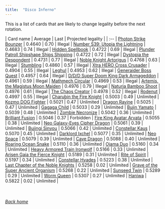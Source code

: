 ```yaml
---
title:  "Disco Inferno"
---
```


This is a list of cards that are likely to change legality before the next rotation.

| Card name | Average | Last | Projected legality |
| :-- |
[Photon Strike Bounzer](https://db.ygoprodeck.com/card/?search=Photon%20Strike%20Bounzer) | 0.4640 | 0.70 | Illegal |
[Number S39: Utopia the Lightning](https://db.ygoprodeck.com/card/?search=Number%20S39:%20Utopia%20the%20Lightning) | 0.4683 | 0.74 | Illegal |
[Hidden Spellbook](https://db.ygoprodeck.com/card/?search=Hidden%20Spellbook) | 0.4722 | 0.69 | Illegal |
[Plunder Patroll Shipshape Ships Shipping](https://db.ygoprodeck.com/card/?search=Plunder%20Patroll%20Shipshape%20Ships%20Shipping) | 0.4722 | 0.72 | Illegal |
[Dystopia the Despondent](https://db.ygoprodeck.com/card/?search=Dystopia%20the%20Despondent) | 0.4731 | 0.77 | Illegal |
[Noble Knight Artorigus](https://db.ygoprodeck.com/card/?search=Noble%20Knight%20Artorigus) | 0.4768 | 0.63 | Illegal |
[Stumbling](https://db.ygoprodeck.com/card/?search=Stumbling) | 0.4860 | 0.57 | Illegal |
[Xtra HERO Cross Crusader](https://db.ygoprodeck.com/card/?search=Xtra%20HERO%20Cross%20Crusader) | 0.4904 | 0.55 | Illegal |
[Leghul](https://db.ygoprodeck.com/card/?search=Leghul) | 0.4953 | 0.62 | Illegal |
[Generaider Boss Quest](https://db.ygoprodeck.com/card/?search=Generaider%20Boss%20Quest) | 0.4957 | 0.64 | Illegal |
[D/D/D Super Doom King Dark Armageddon](https://db.ygoprodeck.com/card/?search=D/D/D%20Super%20Doom%20King%20Dark%20Armageddon) | 0.4961 | 0.59 | Illegal |
[Mathmech Circular](https://db.ygoprodeck.com/card/?search=Mathmech%20Circular) | 0.4969 | 0.53 | Illegal |
[Artemis, the Magistus Moon Maiden](https://db.ygoprodeck.com/card/?search=Artemis,%20the%20Magistus%20Moon%20Maiden) | 0.4976 | 0.79 | Illegal |
[Naturia Bamboo Shoot](https://db.ygoprodeck.com/card/?search=Naturia%20Bamboo%20Shoot) | 0.4976 | 0.61 | Illegal |
[The Chaos Creator](https://db.ygoprodeck.com/card/?search=The%20Chaos%20Creator) | 0.4978 | 0.52 | Illegal |
[Rodenut](https://db.ygoprodeck.com/card/?search=Rodenut) | 0.4997 | 0.55 | Illegal |
[Charubin the Fire Knight](https://db.ygoprodeck.com/card/?search=Charubin%20the%20Fire%20Knight) | 0.5003 | 0.49 | Unlimited |
[Kozmo DOG Fighter](https://db.ygoprodeck.com/card/?search=Kozmo%20DOG%20Fighter) | 0.5021 | 0.47 | Unlimited |
[Dragon Ravine](https://db.ygoprodeck.com/card/?search=Dragon%20Ravine) | 0.5025 | 0.47 | Unlimited |
[Gagaga Child](https://db.ygoprodeck.com/card/?search=Gagaga%20Child) | 0.5033 | 0.29 | Unlimited |
[Bujin Yamato](https://db.ygoprodeck.com/card/?search=Bujin%20Yamato) | 0.5039 | 0.48 | Unlimited |
[Zombie Necronize](https://db.ygoprodeck.com/card/?search=Zombie%20Necronize) | 0.5042 | 0.36 | Unlimited |
[Brilliant Fusion](https://db.ygoprodeck.com/card/?search=Brilliant%20Fusion) | 0.5046 | 0.37 | Forbidden |
[Fire King Avatar Arvata](https://db.ygoprodeck.com/card/?search=Fire%20King%20Avatar%20Arvata) | 0.5055 | 0.38 | Unlimited |
[Neo Galaxy-Eyes Cipher Dragon](https://db.ygoprodeck.com/card/?search=Neo%20Galaxy-Eyes%20Cipher%20Dragon) | 0.5061 | 0.39 | Unlimited |
[Bujingi Sinyou](https://db.ygoprodeck.com/card/?search=Bujingi%20Sinyou) | 0.5066 | 0.42 | Unlimited |
[Constellar Kaus](https://db.ygoprodeck.com/card/?search=Constellar%20Kaus) | 0.5070 | 0.45 | Unlimited |
[Darklord Ixchel](https://db.ygoprodeck.com/card/?search=Darklord%20Ixchel) | 0.5077 | 0.35 | Unlimited |
[Neo Space](https://db.ygoprodeck.com/card/?search=Neo%20Space) | 0.5079 | 0.39 | Unlimited |
[Cave Dragon](https://db.ygoprodeck.com/card/?search=Cave%20Dragon) | 0.5088 | 0.40 | Unlimited |
[Roaring Ocean Snake](https://db.ygoprodeck.com/card/?search=Roaring%20Ocean%20Snake) | 0.5110 | 0.36 | Unlimited |
[Ojama Duo](https://db.ygoprodeck.com/card/?search=Ojama%20Duo) | 0.5160 | 0.34 | Unlimited |
[Heavy Armored Train Ironwolf](https://db.ygoprodeck.com/card/?search=Heavy%20Armored%20Train%20Ironwolf) | 0.5166 | 0.33 | Unlimited |
[Arisen Gaia the Fierce Knight](https://db.ygoprodeck.com/card/?search=Arisen%20Gaia%20the%20Fierce%20Knight) | 0.5189 | 0.31 | Unlimited |
[Rite of Spirit](https://db.ygoprodeck.com/card/?search=Rite%20of%20Spirit) | 0.5197 | 0.34 | Unlimited |
[Constellar Hyades](https://db.ygoprodeck.com/card/?search=Constellar%20Hyades) | 0.5223 | 0.38 | Unlimited |
[Last Chapter of the Noble Knights](https://db.ygoprodeck.com/card/?search=Last%20Chapter%20of%20the%20Noble%20Knights) | 0.5258 | 0.02 | Unlimited |
[Grave of the Super Ancient Organism](https://db.ygoprodeck.com/card/?search=Grave%20of%20the%20Super%20Ancient%20Organism) | 0.5268 | 0.22 | Unlimited |
[Sunseed Twin](https://db.ygoprodeck.com/card/?search=Sunseed%20Twin) | 0.5289 | 0.29 | Unlimited |
[Worm Queen](https://db.ygoprodeck.com/card/?search=Worm%20Queen) | 0.5307 | 0.27 | Unlimited |
[Haniwa](https://db.ygoprodeck.com/card/?search=Haniwa) | 0.5822 | 0.02 | Unlimited |

<br>

###### [Back home](index)